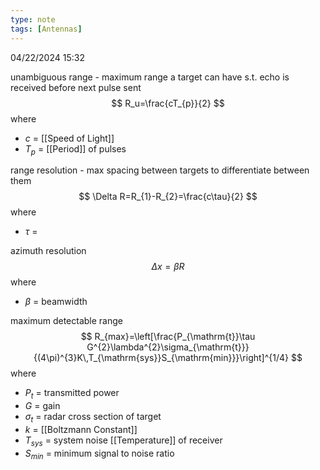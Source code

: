 ```yaml
---
type: note
tags: [Antennas]
---
```

04/22/2024 15:32

  



unambiguous range - maximum range a target can have s.t. echo is received before next pulse sent
$$
R_u=\frac{cT_{p}}{2}
$$
where
- $c$  = [[Speed of Light]]
- $T_p$ = [[Period]] of pulses

range resolution - max spacing between targets to differentiate between them
$$
\Delta R=R_{1}-R_{2}=\frac{c\tau}{2}
$$
where
- $\tau$ = 

azimuth resolution
$$
\Delta x=\beta R
$$
where
- $\beta$ = beamwidth

maximum detectable range
$$
R_{max}=\left[\frac{P_{\mathrm{t}}\tau G^{2}\lambda^{2}\sigma_{\mathrm{t}}}{(4\pi)^{3}K\,T_{\mathrm{sys}}S_{\mathrm{min}}}\right]^{1/4}
$$
where
- $P_t$ = transmitted power
- $G$ = gain
- $\sigma_t$ = radar cross section of target
- $k$ = [[Boltzmann Constant]]
- $T_{sys}$ = system noise [[Temperature]] of receiver
- $S_{min}$ = minimum signal to noise ratio

